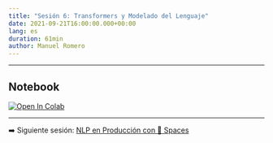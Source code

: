 ```yaml
---
title: "Sesión 6: Transformers y Modelado del Lenguaje"
date: 2021-09-21T16:00:00.000+00:00
lang: es
duration: 61min
author: Manuel Romero
---
```


<div>
    <CourseSummary
        description="El tema de esta semana es el modelado del lenguaje. Vamos a ver cómo utilizar las bibliotecas de Hugging Face para entrenar desde cero un modelo del lenguaje tan potente como GPT-2."
        video="https://www.youtube.com/embed/b2uvWZR2Ru4"
        name="Manuel Romero"
        twitter="https://twitter.com/mrm8488"
        linkedin="https://www.linkedin.com/in/manuel-romero-cs/"
        github="https://github.com/mrm8488"
    />
</div>

---

## Notebook

<a href="https://colab.research.google.com/drive/1znryluywdTfVT4uoYgav96w0FmVb3dyL?usp=sharing" target="_blank"><img src="https://colab.research.google.com/assets/colab-badge.svg" alt="Open In Colab"/></a>

---

➡️ Siguiente sesión: [NLP en Producción con 🤗 Spaces](/nlp-de-cero-a-cien/sesion-07)
